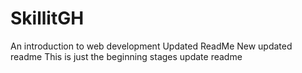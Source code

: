 # SkillitGH
An introduction to web development
Updated ReadMe
New updated readme
This is just the beginning stages
update readme
